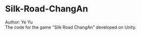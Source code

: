 ﻿# Silk-Road-ChangAn
 
 Author: Ye Yu  
 The code for the game "Silk Road ChangAn" developed on Unity.
